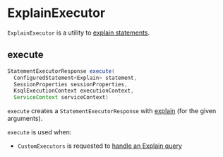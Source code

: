 # ExplainExecutor

`ExplainExecutor` is a utility to [explain statements](#explain).

## <span id="execute"> execute

```java
StatementExecutorResponse execute(
  ConfiguredStatement<Explain> statement,
  SessionProperties sessionProperties,
  KsqlExecutionContext executionContext,
  ServiceContext serviceContext)
```

`execute` creates a `StatementExecutorResponse` with [explain](#explain) (for the given arguments).

`execute` is used when:

* `CustomExecutors` is requested to [handle an Explain query](CustomExecutors.md#Explain)
